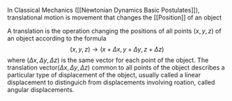 In Classical Mechanics ([[Newtonian Dynamics Basic Postulates]]), translational motion is movement that changes the [[Position]] of an object

A translation is the operation changing the positions of all points $(x,y,z)$ of an object according to the formula 
$$
(x, y, z) \rightarrow (x+\Delta x, y + \Delta y, z + \Delta z)
$$
where  $(\Delta x, \Delta y, \Delta z)$ is the same vector for each point of the object. The translation vector$(\Delta x, \Delta y, \Delta z)$ common to all points of the object describes a particular type of displacement of the object, usually called a linear displacement to distinguich from displacements involving roation, called angular displacements. 
